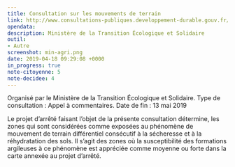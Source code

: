 ```yaml
---
title: Consultation sur les mouvements de terrain
link: http://www.consultations-publiques.developpement-durable.gouv.fr/projet-d-arrete-definissant-les-zones-exposees-au-a1942.html
opendata: 
description: Ministère de la Transition Écologique et Solidaire
outil:
- Autre
screenshot: min-agri.png
date: 2019-04-18 09:29:08 +0000
in_progress: true
note-citoyenne: 5
note-decidee: 4
---
```


Organisé par le Ministère de la Transition Écologique et Solidaire. Type de consultation : Appel à commentaires. 
Date de fin : 13 mai 2019

Le projet d’arrêté faisant l’objet de la présente consultation détermine, les zones qui sont considérées comme exposées au phénomène de mouvement de terrain différentiel consécutif à la sécheresse et à la réhydratation des sols. Il s’agit des zones où la susceptibilité des formations argileuses à ce phénomène est appréciée comme moyenne ou forte dans la carte annexée au projet d’arrêté.
